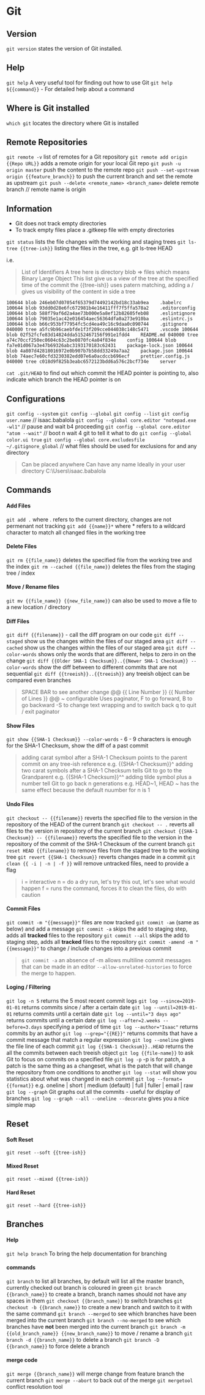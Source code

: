 # Git

## Version
`git version`  states the version of Git installed.

## Help 
`git help` A very useful tool for finding out how to use Git
`git help ${{command}}` - For detailed help about a command

## Where is Git installed
`which git`  locates the directory where Git is installed 

## Remote Repositories
`git remote -v` list of remotes for a Git repository
`git remote add origin {{Repo URL}}` adds a remote origin for your local Git repo
`git push -u origin master` push the content to the remote repo
 `git push --set-upstream origin {{feature_branch}}` to push the current branch and set the remote as upstream
 `git push --delete <remote_name> <branch_name>` delete remote branch // remote name is origin

## Information
- Git does not track empty directories
- To track empty files place a .gitkeep file with empty directories
 
`git status` lists the file changes with the working and staging trees
`git ls-tree {{tree-ish}}` listing the files in the tree, e.g. git ls-tree HEAD

i.e.
>  List of Identifiers 
>  A tree here is directory
>  blob => files which means Binary Large Object
>  This list give us a view of the tree at the specified time of the commit
>  the {{tree-ish}} uses patern matching, adding a / gives us visibility of the content in side a tree

`
100644 blob 246eb07d07054f65379d74492142bd18c33ab9ea    .babelrc
100644 blob 93dd0d28e6fc672981b4e16411fff7f5ffa578a2    .editorconfig
100644 blob 588f79af6d2a4ae73b000e5a8ef12b82605feb08    .eslintignore
100644 blob 79035e1ac42e016454aec56364dfa0a273e910ba    .eslintrc.js
100644 blob b66c953bf77954fc5cd4ea49c16c9daa0c090744    .gitignore
040000 tree a5fc9b96caebfde1f3f209cce044038c148c5471    .vscode
100644 blob 02f52fcfe83d14824dda5152467156f991e1fdd4    README.md
040000 tree a74c70ccf250ec0604c63c2be0870fc4a04f834e    config
100644 blob fa7e01d067a3e47b69326abc3193170183c62431    package-lock.json
100644 blob 4a807d42818016972e0b907b7b58dd33249a7aa2    package.json
100644 blob 74aec7e60cfd3230382edd07e6a0acdccb696ecf    prettier.config.js
040000 tree c018d9f825b3eabc6572123bdd6a576c2bcf734e    server
`

`cat .git/HEAD` to find out which commit the HEAD pointer is pointing to, also indicate which branch the HEAD pointer is on

## Configurations 
`git config --system`
`git config --global`
`git config --list`
`git config user.name` // isaac.babalola
`git config --global core.editor "notepad.exe -wl1"` // pause and wait b4 proceeding
`git config --global core.editor "atom --wait"` // boot n wait 4 git to tell it what to do
`git config --global color.ui true`
`git config --global core.excludesfile ~/.gitignore_global` // what files should be used for exclusions for and any directory

> Can be placed anywhere 
> Can have any name
> Ideally in your user directory C:\Users\isaac.babalola

## Commands

#### Add Files
`git add .` where . refers to the current directory, changes are not permenant not tracking
`git add {{name}}*` where * refers to a wildcard character to match all changed files in the working tree 

#### Delete Files
`git rm {{file_name}}`   deletes the specified file from the working tree and the index
`git rm --cached {{file_name}}` deletes the files from the staging tree / index

#### Move / Rename files
`git mv {{file_name}} {{new_file_name}}` can also be used to move a file to a new location / directory

#### Diff Files
`git diff {{filename}}` - call the diff program on our code
`git diff --staged` show us the changes within the files of our staged area
`git diff --cached` show us the changes within the files of our staged area
`git diff --color-words` shows only the words that are different, helps to zero in on the change
`git diff {{Older SHA-1 Checksum}}..{{Newer SHA-1 Checksum}} --color-words` show the diff between to different commits that are not sequential
`git diff {{treeish}}..{{treeish}}` any treeish object can be compared even branches

> SPACE BAR to see another change
> @@ {{ Line Number }} {{ Number of Lines }} @@ ~ configurable
> Uses paginator, F to go forward, B to go backward
> -S to change text wrapping and to switch back
> q to quit / exit paginator

#### Show Files
`git show {{SHA-1 Checksum}} --color-words` - 6 - 9 characters is enough for the SHA-1 Checksum, show the diff of a past commit

> adding carat symbol after a SHA-1 Checksum points to the parent commit on any tree-ish reference e.g. {{SHA-1 Checksum}}^
> adding two carat symbols after a SHA-1 Checksum tells Git to go to the Grandparent e.g. {{SHA-1 Checksum}}^^
> adding tilde symbol plus a number tell Git to go back n generations e.g. HEAD~1, HEAD ~ has the same effect because the default nuumber for n is 1

#### Undo Files
`git checkout -- {{filename}}` reverts the specified file to the version in the repository of the HEAD of the current branch
`git checkout -- .` reverts all files to the version in repository of the current branch
`git checkout {{SHA-1 Checksum}} -- {{filename}}` reverts the specified file to the version in the repository of the commit of the SHA-1 Checksum of the current branch
`git reset HEAD {{filename}}`  to remove files from the staged tree to the working tree
`git revert {{SHA-1 Checksum}}` reverts changes made in a commit
`git clean {{ -i | -n | -f }}` will remove untracked files, need to provide a flag

> i = interactive
> n = do a dry run, let's try this out, let's see what would happen
> f = runs the command, forces it to clean the files, do with caution 

#### Commit Files
`git commit -m "{{message}}"`  files are now tracked
`git commit -am` (same as below) and add a message
`git commit -a` skips the add to staging step, adds all __tracked__ files to the repository
`git commit --all` skips the add to staging step, adds all __tracked__ files to the repository
`git commit -amend -m "{{message}}"` to change / include changes into a previous commit

> `git commit -a` an absence of -m allows multiline commit messages that can be made in an editor
> `--allow-unrelated-histories` to force the merge to happen.

#### Loging  / Filtering
`git log -n 5` returns the 5 most recent commit logs 
`git log --since=2019-01-01` returns commits since / after a certain date
`git log --until=2019-01-01` returns commits until a certain date
`git log --until="3 days ago"` returns commits until a certain date
`git log --after=2.weeks --before=3.days` specifying a period of time
`git log --author="Isaac"` returns commits by an author
`git log --grep="{{RE}}"` returns commits that have a commit message that match a regular expression
`git log --oneline` gives the file line of each commit
`git log {{SHA-1 Checksum}}..HEAD` returns the all the commits between each treeish object
`git log {{file-name}}` to ask Git to focus on commits on a specified file
`git log -p` -p is for patch, a patch is the same thing as a changeset, what is the patch that will change the repository from one conditions to another
`git log --stat` will show you statistics about what was changed in each commit
`git log --format={{format}}`  e.g. oneline | short | medium (default) | full | fuller | email | raw
`git log --graph` Git graphs out all the commits - useful for display of branches
`git log --graph --all --oneline --decorate` gives you a nice simple map

## Reset

#### Soft Reset
`git reset --soft {{tree-ish}}`  

#### Mixed Reset
`git reset --mixed {{tree-ish}}`

#### Hard Reset
`git reset --hard {{tree-ish}}`

## Branches
#### Help 
`git help branch` To bring the help documentation for branching

#### commands
`git branch` to list all branches, by default will list all the master branch, currently checked out branch is coloured in green
`git branch {{branch_name}}` to create a branch, branch names should not have any spaces in them
`git checkout {{branch_name}}` to switch branches
`git checkout -b {{branch_name}}` to create a new branch and switch to it with the same command
`git branch --merged` to see which branches have been merged into the current branch
`git branch --no-merged` to see which branches have __not__ been merged into the current branch
`git branch -m {{old_branch_name}} {{new_branch_name}}` to move / rename a branch
`git branch -d {{branch_name}}` to delete a branch
`git branch -D {{branch_name}}` to force delete a branch

#### merge code
`git merge {{branch_name}}` will merge change from feature branch the current branch
`git merge --abort` to back out of the merge
`git mergetool` conflict resolution tool
